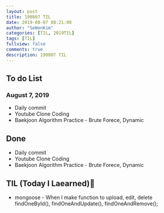 ```yaml
---
layout: post
title: 190807 TIL
date: 2019-08-07 08:21:00
author: "SeWonKim"
categories: [TIL, 2019TIL]
tags: [TIL]
fullview: false
comments: true
description: 190807 TIL
---
```



## To do List 
### August 7, 2019
* Daily commit
* Youtube Clone Coding
* Baekjoon Algorithm Practice - Brute Forece, Dynamic


## Done 
* Daily commit
* Youtube Clone Coding
* Baekjoon Algorithm Practice - Brute Forece, Dynamic


## TIL (Today I Laearned)🤔
* mongoose - When I make function to upload, edit, delete    
findOneById(), findOneAndUpdate(), findOneAndRemove();
